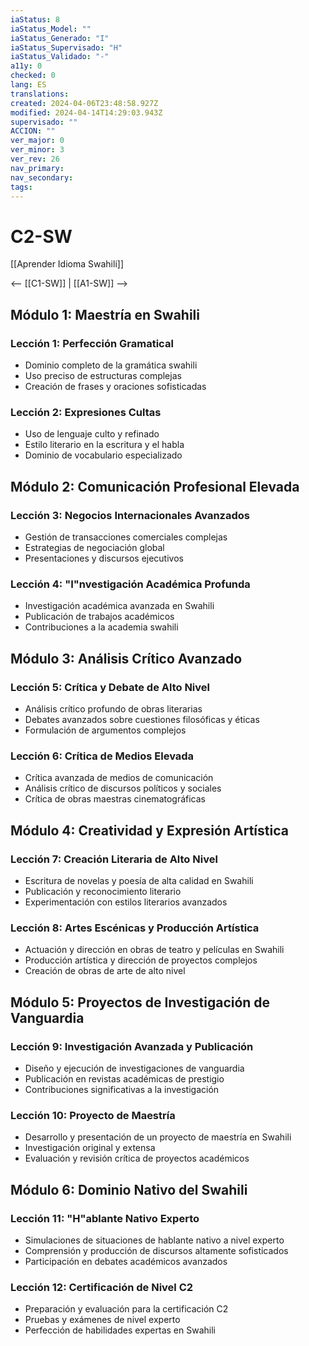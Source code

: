 ```yaml
---
iaStatus: 8
iaStatus_Model: ""
iaStatus_Generado: "I"
iaStatus_Supervisado: "H"
iaStatus_Validado: "-"
a11y: 0
checked: 0
lang: ES
translations: 
created: 2024-04-06T23:48:58.927Z
modified: 2024-04-14T14:29:03.943Z
supervisado: ""
ACCION: ""
ver_major: 0
ver_minor: 3
ver_rev: 26
nav_primary: 
nav_secondary: 
tags:
---
```

# C2-SW

[[Aprender Idioma Swahili]]

<-- [[C1-SW]] | [[A1-SW]] -->

## Módulo 1: Maestría en Swahili

### Lección 1: Perfección Gramatical

- Dominio completo de la gramática swahili
- Uso preciso de estructuras complejas
- Creación de frases y oraciones sofisticadas

### Lección 2: Expresiones Cultas

- Uso de lenguaje culto y refinado
- Estilo literario en la escritura y el habla
- Dominio de vocabulario especializado

## Módulo 2: Comunicación Profesional Elevada

### Lección 3: Negocios Internacionales Avanzados

- Gestión de transacciones comerciales complejas
- Estrategias de negociación global
- Presentaciones y discursos ejecutivos

### Lección 4: "I"nvestigación Académica Profunda

- Investigación académica avanzada en Swahili
- Publicación de trabajos académicos
- Contribuciones a la academia swahili

## Módulo 3: Análisis Crítico Avanzado

### Lección 5: Crítica y Debate de Alto Nivel

- Análisis crítico profundo de obras literarias
- Debates avanzados sobre cuestiones filosóficas y éticas
- Formulación de argumentos complejos

### Lección 6: Crítica de Medios Elevada

- Crítica avanzada de medios de comunicación
- Análisis crítico de discursos políticos y sociales
- Crítica de obras maestras cinematográficas

## Módulo 4: Creatividad y Expresión Artística

### Lección 7: Creación Literaria de Alto Nivel

- Escritura de novelas y poesía de alta calidad en Swahili
- Publicación y reconocimiento literario
- Experimentación con estilos literarios avanzados

### Lección 8: Artes Escénicas y Producción Artística

- Actuación y dirección en obras de teatro y películas en Swahili
- Producción artística y dirección de proyectos complejos
- Creación de obras de arte de alto nivel

## Módulo 5: Proyectos de Investigación de Vanguardia

### Lección 9: Investigación Avanzada y Publicación

- Diseño y ejecución de investigaciones de vanguardia
- Publicación en revistas académicas de prestigio
- Contribuciones significativas a la investigación

### Lección 10: Proyecto de Maestría

- Desarrollo y presentación de un proyecto de maestría en Swahili
- Investigación original y extensa
- Evaluación y revisión crítica de proyectos académicos

## Módulo 6: Dominio Nativo del Swahili

### Lección 11: "H"ablante Nativo Experto

- Simulaciones de situaciones de hablante nativo a nivel experto
- Comprensión y producción de discursos altamente sofisticados
- Participación en debates académicos avanzados

### Lección 12: Certificación de Nivel C2

- Preparación y evaluación para la certificación C2
- Pruebas y exámenes de nivel experto
- Perfección de habilidades expertas en Swahili

